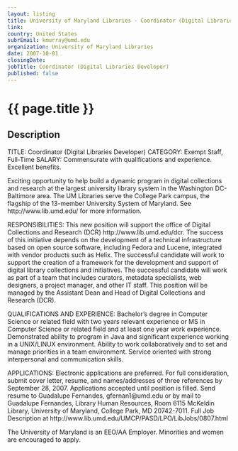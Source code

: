 ```yaml
---
layout: listing
title: University of Maryland Libraries - Coordinator (Digital Libraries Developer)
link:
country: United States
subrEmail: kmurray@umd.edu
organization: University of Maryland Libraries 
date: 2007-10-01
closingDate: 
jobTitle: Coordinator (Digital Libraries Developer)
published: false
---
```



# {{ page.title }}

## Description


<p>TITLE:  	Coordinator (Digital Libraries Developer)
CATEGORY:	Exempt Staff, Full-Time
SALARY:	Commensurate with qualifications and experience. Excellent benefits.
</p>
<p>
Exciting opportunity to help build a dynamic program in digital collections and research at the largest university library system in the Washington DC-Baltimore area.   The UM Libraries serve the College Park campus, the flagship of the 13-member University System of Maryland.  See http://www.lib.umd.edu/ for more information.
</p>
<p>
RESPONSIBILITIES:  This new position will support the office of Digital Collections and Research (DCR) http://www.lib.umd.edu/dcr. The success of this initiative depends on the development of a technical infrastructure based on open source software, including Fedora and Lucene, integrated with vendor products such as Helix. The successful candidate will work to support the creation of a framework for the development and support of digital library collections and initiatives. The successful candidate will work  as part of a team that includes curators, metadata specialists, web designers, a project manager, and other IT staff. This position will be managed by the Assistant Dean and Head of Digital Collections and Research (DCR).</p>
<p>
QUALIFICATIONS AND EXPERIENCE:  Bachelor’s degree in Computer Science or related field with two years relevant experience or MS in Computer Science or related field and at least one year work experience.  Demonstrated ability to program in Java and significant experience working in a UNIX/LINUX environment. Ability to work collaboratively and to set and manage priorities in a team environment. Service oriented with strong interpersonal and communication skills. </p>
<p>
APPLICATIONS: Electronic applications are preferred.  For full consideration, submit cover letter, resume, and names/addresses of three references by September 28, 2007.  Applications accepted until position is filled. Send resume to Guadalupe Fernandes, gfernan1@umd.edu or by mail to Guadalupe Fernandes, Library Human Resources, Room 6115 McKeldin Library, University of Maryland, College Park, MD 20742-7011. 
Full Job Description at http://www.lib.umd.edu/UMCP/PASD/LPO/LibJobs/0807.html
 
The University of Maryland is an EEO/AA Employer. Minorities and women are encouraged to apply.

</p>
